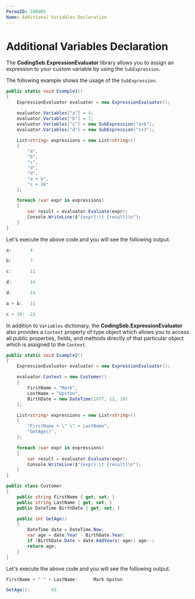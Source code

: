 ```yaml
---
PermaID: 100005
Name: Additional Variables Declaration
---
```


# Additional Variables Declaration

The **CodingSeb.ExpressionEvaluator** library allows you to assign an expression to your custom variable by using the `SubExpression`.

The following example shows the usage of the `SubExpression`.

```csharp
public static void Example1()
{
	ExpressionEvaluator evaluator = new ExpressionEvaluator();

	evaluator.Variables["a"] = 4;
	evaluator.Variables["b"] = 7;
	evaluator.Variables["c"] = new SubExpression("a+b");
	evaluator.Variables["d"] = new SubExpression("c+3");

	List<string> expressions = new List<string>()
	{
		"a",
		"b",
		"c",
		"d",
		"d",
		"a + b",
		"c + 10"
	};

	foreach (var expr in expressions)
	{
		var result = evaluator.Evaluate(expr);
		Console.WriteLine($"{expr}:\t {result}\n");
	}
}
```

Let's execute the above code and you will see the following output.

```csharp
a:       4

b:       7

c:       11

d:       14

d:       14

a + b:   11

c + 10:  21
```

In addition to `Variables` dictionary, the **CodingSeb.ExpressionEvaluator** also provides a `Context` property of type object which allows you to access all public properties, fields, and methods directly of that particular object which is assigned to the `Context`.

```csharp
public static void Example2()
{
	ExpressionEvaluator evaluator = new ExpressionEvaluator();

	evaluator.Context = new Customer()
	{
		FirstName = "Mark",
		LastName = "Upston",
		BirthDate = new DateTime(1977, 12, 10)
	};

	List<string> expressions = new List<string>()
	{
		"FirstName + \" \" + LastName",
		"GetAge()",
	};

	foreach (var expr in expressions)
	{
		var result = evaluator.Evaluate(expr);
		Console.WriteLine($"{expr}:\t {result}\n");
	}
}

public class Customer
{
	public string FirstName { get; set; }
	public string LastName { get; set; }
	public DateTime BirthDate { get; set; }

	public int GetAge()
	{
		DateTime date = DateTime.Now;
		var age = date.Year - BirthDate.Year;
		if (BirthDate.Date > date.AddYears(-age)) age--;
		return age;
	}
}
```

Let's execute the above code and you will see the following output.

```csharp
FirstName + " " + LastName:      Mark Upston

GetAge():        43
```
